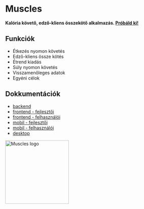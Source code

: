 # Muscles

**Kalória követő, edző-kliens összekötő alkalmazás. [Próbáld ki!](http://34.22.242.178:3000/)**

## Funkciók

- Étkezés nyomon követés
- Edző-kliens össze kötés
- Étrend kiadás
- Súly nyomon követés
- Visszamenőleges adatok
- Egyéni célok

## Dokkumentációk
- [backend](https://github.com/Sboti03/Muscles-projekt-munka/blob/main/backend/README.md)
- [frontend - fejlesztői](https://github.com/Sboti03/Muscles-projekt-munka/blob/main/frontend/README.md)
- [frontend - felhasználói](https://github.com/Sboti03/Muscles-projekt-munka/blob/main/frontend-user-docs/README.md)
- [mobil - fejlesztői](https://github.com/Sboti03/Muscles-projekt-munka/blob/main/mobile/README.md)
- [mobil - felhasználói](https://github.com/Sboti03/Muscles-projekt-munka/blob/main/mobile/FORUSERS.md)
- [desktop](https://github.com/Sboti03/Muscles-projekt-munka/blob/main/desktop/README.md)
<img src="https://i.imgur.com/S12VX3j.png" height=200  alt="Muscles logo"/>


